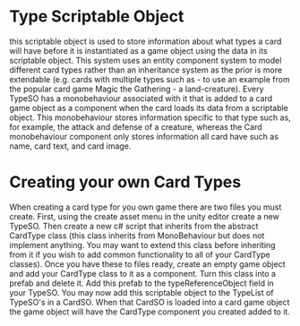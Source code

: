 # Type Scriptable Object
this scriptable object is used to store information about what types a card will have before it is instantiated as a game object using the data in its scriptable object. This system uses an entity component system to model different card types rather than an inheritance system as the prior is more extendable (e.g. cards with multiple types such as - to use an example from the popular card game Magic the Gathering - a land-creature). Every TypeSO has a monobehaviour associated with it that is added to a card game object as a component when the card loads its data from a scriptable object. This monobehaviour stores information specific to that type such as, for example, the attack and defense of a creature, whereas the Card monobehaviour component only stores information all card have such as name, card text, and card image.

# Creating your own Card Types
When creating a card type for you own game there are two files you must create. First, using the create asset menu in the unity editor create a new TypeSO. Then create a new c# script that inherits from the abstract CardType class (this class inherits from MonoBehaviour but does not implement anything. You may want to extend this class before inheriting from it if you wish to add common functionality to all of your CardType classes). Once you have these to files ready, create an empty game object and add your CardType class to it as a component. Turn this class into a prefab and delete it. Add this prefab to the typeReferenceObject field in your TypeSO. You may now add this scriptable object to the TypeList of TypeSO's in a CardSO. When that CardSO is loaded into a card game object the game object will have the CardType component you created added to it. 